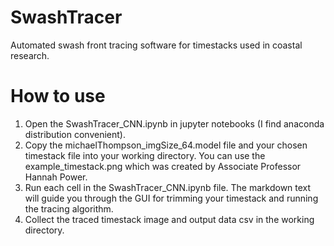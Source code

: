 # SwashTracer
Automated swash front tracing software for timestacks used in coastal research.

# How to use
1. Open the SwashTracer_CNN.ipynb in jupyter notebooks (I find anaconda distribution convenient).
2. Copy the michaelThompson_imgSize_64.model file and your chosen timestack file into your working directory. You can use the example_timestack.png which was created by Associate Professor Hannah Power.
3. Run each cell in the SwashTracer_CNN.ipynb file. The markdown text will guide you through the GUI for trimming your timestack and running the tracing algorithm.
4. Collect the traced timestack image and output data csv in the working directory.
